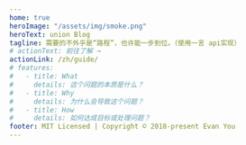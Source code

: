 ```yaml
---
home: true
heroImage: "/assets/img/smoke.png"
heroText: union Blog
tagline: 需要的不外乎是“路程”，也许能一步到位。（使用一言 api实现）
# actionText: 前往了解 →
actionLink: /zh/guide/
# features:
#   - title: What
#     details: 这个问题的本质是什么？
#   - title: Why
#     details: 为什么会导致这个问题？
#   - title: How
#     details: 如何达成目标或处理问题？
footer: MIT Licensed | Copyright © 2018-present Evan You
---
```

